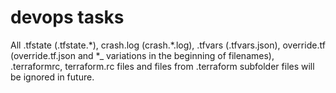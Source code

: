 # devops tasks
All .tfstate (.tfstate.\*), crash.log (crash.\*.log), .tfvars (.tfvars.json), override.tf (override.tf.json and *_ variations in the beginning of filenames), .terraformrc, terraform.rc files and files from .terraform subfolder files will be ignored in future.